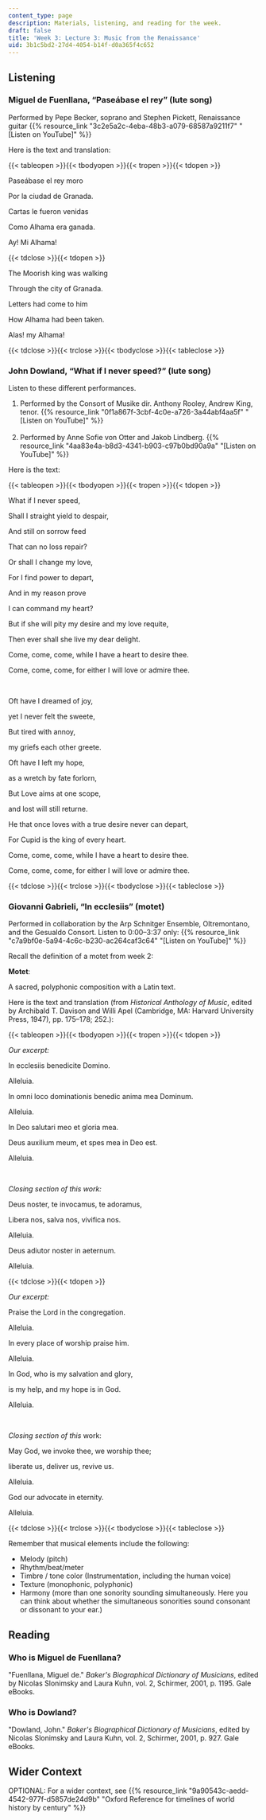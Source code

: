 ```yaml
---
content_type: page
description: Materials, listening, and reading for the week.
draft: false
title: 'Week 3: Lecture 3: Music from the Renaissance'
uid: 3b1c5bd2-27d4-4054-b14f-d0a365f4c652
---
```

## Listening

### Miguel de Fuenllana, “Paseábase el rey” (lute song)

Performed by Pepe Becker, soprano and Stephen Pickett, Renaissance guitar {{% resource_link "3c2e5a2c-4eba-48b3-a079-68587a9211f7" "[Listen on YouTube]" %}}

Here is the text and translation:

{{< tableopen >}}{{< tbodyopen >}}{{< tropen >}}{{< tdopen >}}

Paseábase el rey moro  

Por la ciudad de Granada. 

Cartas le fueron venidas  

Como Alhama era ganada. 

Ay! Mi Alhama!  

{{< tdclose >}}{{< tdopen >}}

The Moorish king was walking 

Through the city of Granada. 

Letters had come to him 

How Alhama had been taken. 

Alas! my Alhama! 

{{< tdclose >}}{{< trclose >}}{{< tbodyclose >}}{{< tableclose >}}

### John Dowland, “What if I never speed?” (lute song)

Listen to these different performances.

1. Performed by the Consort of Musike dir. Anthony Rooley, Andrew King, tenor. {{% resource_link "0f1a867f-3cbf-4c0e-a726-3a44abf4aa5f" "[Listen on YouTube]" %}}           
     
2. Performed by Anne Sofie von Otter and Jakob Lindberg. {{% resource_link "4aa83e4a-b8d3-4341-b903-c97b0bd90a9a" "[Listen on YouTube]" %}}

Here is the text:

{{< tableopen >}}{{< tbodyopen >}}{{< tropen >}}{{< tdopen >}}

What if I never speed, 

Shall I straight yield to despair, 

And still on sorrow feed 

That can no loss repair? 

Or shall I change my love, 

For I find power to depart, 

And in my reason prove 

I can command my heart? 

But if she will pity my desire and my love requite, 

Then ever shall she live my dear delight. 

Come, come, come, while I have a heart to desire thee. 

Come, come, come, for either I will love or admire thee. 

 

Oft have I dreamed of joy,     

yet I never felt the sweete,     

But tired with annoy,     

my griefs each other greete.

Oft have I left my hope,     

as a wretch by fate forlorn,     

But Love aims at one scope,     

and lost will still returne.

He that once loves with a true desire never can depart,     

For Cupid is the king of every heart.     

Come, come, come, while I have a heart to desire thee.     

Come, come, come, for either I will love or admire thee.

{{< tdclose >}}{{< trclose >}}{{< tbodyclose >}}{{< tableclose >}}

### Giovanni Gabrieli, “In ecclesiis” (motet)

Performed in collaboration by the Arp Schnitger Ensemble, Oltremontano, and the Gesualdo Consort. Listen to 0:00–3:37 only: {{% resource_link "c7a9bf0e-5a94-4c6c-b230-ac264caf3c64" "[Listen on YouTube]" %}}

Recall the definition of a motet from week 2:

**Motet**:

A sacred, polyphonic composition with a Latin text. 

Here is the text and translation (from *Historical Anthology of Music*, edited by Archibald T. Davison and Willi Apel (Cambridge, MA: Harvard University Press, 1947), pp. 175–178; 252.):

{{< tableopen >}}{{< tbodyopen >}}{{< tropen >}}{{< tdopen >}}

*Our excerpt:* 

In ecclesiis benedicite Domino.  

Alleluia. 

In omni loco dominationis benedic anima mea Dominum.  

Alleluia. 

In Deo salutari meo et gloria mea. 

Deus auxilium meum, et spes mea in Deo est.  

Alleluia. 

 

*Closing section of this work:* 

Deus noster, te invocamus, te adoramus, 

Libera nos, salva nos, vivifica nos. 

Alleluia. 

Deus adiutor noster in aeternum. 

Alleluia.

{{< tdclose >}}{{< tdopen >}}

*Our excerpt:*

Praise the Lord in the congregation. 

Alleluia. 

In every place of worship praise him. 

Alleluia. 

In God, who is my salvation and glory,

is my help, and my hope is in God. 

Alleluia. 

 

*Closing section of this* work:

May God, we invoke thee, we worship thee;

liberate us, deliver us, revive us. 

Alleluia.

God our advocate in eternity. 

Alleluia.

{{< tdclose >}}{{< trclose >}}{{< tbodyclose >}}{{< tableclose >}}

Remember that musical elements include the following: 

- Melody (pitch)
- Rhythm/beat/meter 
- Timbre / tone color (Instrumentation, including the human voice) 
- Texture (monophonic, polyphonic) 
- Harmony (more than one sonority sounding simultaneously. Here you can think about whether the simultaneous sonorities sound consonant or dissonant to your ear.) 

## Reading

### Who is Miguel de Fuenllana?

"Fuenllana, Miguel de." *Baker's Biographical Dictionary of Musicians*, edited by Nicolas Slonimsky and Laura Kuhn, vol. 2, Schirmer, 2001, p. 1195. Gale eBooks.

### Who is Dowland?

"Dowland, John." *Baker's Biographical Dictionary of Musicians*, edited by Nicolas Slonimsky and Laura Kuhn, vol. 2, Schirmer, 2001, p. 927. Gale eBooks.

## Wider Context

OPTIONAL: For a wider context, see {{% resource_link "9a90543c-aedd-4542-977f-d5857de24d9b" "Oxford Reference for timelines of world history by century" %}}